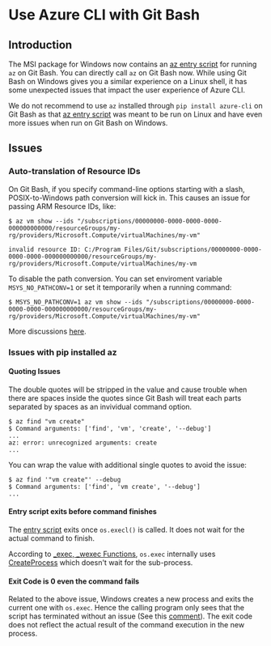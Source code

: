 # Use Azure CLI with Git Bash

## Introduction
The MSI package for Windows now contains an [az entry script](https://github.com/Azure/azure-cli/blob/dev/build_scripts/windows/scripts/az) for running `az` on Git Bash. You can directly call `az` on Git Bash now. While using Git Bash on Windows gives you a similar experience on a Linux shell, it has some unexpected issues that impact the user experience of Azure CLI. 

We do not recommend to use `az` installed through `pip install azure-cli` on Git Bash as that [az entry script](https://github.com/Azure/azure-cli/blob/dev/src/azure-cli/az) was meant to be run on Linux and have even more issues when run on Git Bash on Windows.  

## Issues

### Auto-translation of Resource IDs

On Git Bash, if you specify command-line options starting with a slash, POSIX-to-Windows path conversion will kick in. This causes an issue for passing ARM Resource IDs, like:
```
$ az vm show --ids "/subscriptions/00000000-0000-0000-0000-000000000000/resourceGroups/my-rg/providers/Microsoft.Compute/virtualMachines/my-vm"

invalid resource ID: C:/Program Files/Git/subscriptions/00000000-0000-0000-0000-000000000000/resourceGroups/my-rg/providers/Microsoft.Compute/virtualMachines/my-vm
```
To disable the path conversion. You can set enviroment variable `MSYS_NO_PATHCONV=1` or set it temporarily when a running command:
```
$ MSYS_NO_PATHCONV=1 az vm show --ids "/subscriptions/00000000-0000-0000-0000-000000000000/resourceGroups/my-rg/providers/Microsoft.Compute/virtualMachines/my-vm"
```

More discussions [here](https://stackoverflow.com/questions/7250130/how-to-stop-mingw-and-msys-from-mangling-path-names-given-at-the-command-line#34386471).

### Issues with pip installed az

#### Quoting Issues
The double quotes will be stripped in the value and cause trouble when there are spaces inside the quotes since Git Bash will treat each parts separated by spaces as an invividual command option.
```
$ az find "vm create"
$ Command arguments: ['find', 'vm', 'create', '--debug']
...
az: error: unrecognized arguments: create
...
```
You can wrap the value with additional single quotes to avoid the issue:
```
$ az find '"vm create"' --debug
$ Command arguments: ['find', 'vm create', '--debug']
...
```


#### Entry script exits before command finishes
The [entry script](https://github.com/Azure/azure-cli/blob/dev/src/azure-cli/az) exits once `os.execl()` is called. It does not wait for the actual command to finish.

According to [_exec, _wexec Functions](https://docs.microsoft.com/en-us/cpp/c-runtime-library/exec-wexec-functions?view=vs-2019), `os.exec` internally uses [CreateProcess](https://docs.microsoft.com/en-us/windows/win32/api/processthreadsapi/nf-processthreadsapi-createprocessw) which doesn't wait for the sub-process.

#### Exit Code is 0 even the command fails
Related to the above issue, Windows creates a new process and exits the current one with `os.exec`. Hence the calling program only sees that the script has terminated without an issue (See this [comment](https://bugs.python.org/issue9148#msg109179)). The exit code does not reflect the actual result of the command execution in the new process.


